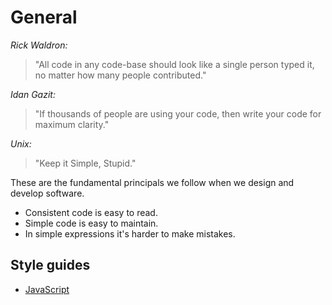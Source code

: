 # General

_Rick Waldron:_
> "All code in any code-base should look like a single person typed it, no matter how many people contributed."

_Idan Gazit:_
> "If thousands of people are using your code, then write your code for maximum clarity."

_Unix:_
> "Keep it Simple, Stupid."

These are the fundamental principals we follow when we design and develop software.

* Consistent code is easy to read.
* Simple code is easy to maintain.
* In simple expressions it's harder to make mistakes.

## Style guides
* [JavaScript](js.md)
